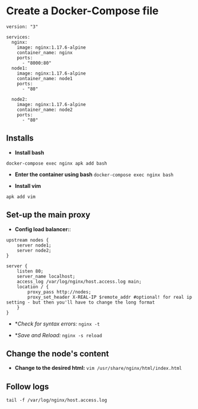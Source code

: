 # Create a Docker-Compose file

```
version: "3"

services:
  nginx:
    image: nginx:1.17.6-alpine
    container_name: nginx
    ports:
      - "8000:80"
  node1:
    image: nginx:1.17.6-alpine
    container_name: node1
    ports:
      - "80"

  node2:
    image: nginx:1.17.6-alpine
    container_name: node2
    ports:
      - "80"

```

## Installs

* **Install bash**

`docker-compose exec nginx apk add bash`

* **Enter the container using bash**
`docker-compose exec nginx bash`

* **Install vim**

`apk add vim`


## Set-up the main proxy

* **Config load balancer:**: 
```
upstream nodes {
    server node1;
    server node2;
}

server {
    listen 80;
    server_name localhost;
    access_log /var/log/nginx/host.access.log main;
    location / {
        proxy_pass http://nodes;
        proxy_set_header X-REAL-IP $remote_addr #optional! for real ip setting - but then you'll have to change the long format
    }
}

```

* **Check for syntax errors:* `nginx -t`

* **Save and Reload:* `nginx -s reload`

## Change the node's content

* **Change to the desired html:** `vim /usr/share/nginx/html/index.html`

## Follow logs

`tail -f /var/log/nginx/host.access.log`
